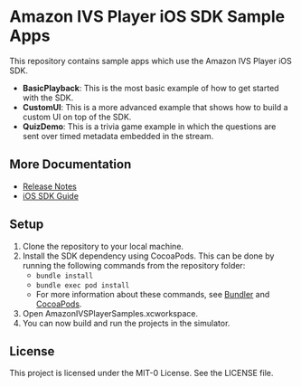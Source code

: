 # Amazon IVS Player iOS SDK Sample Apps

This repository contains sample apps which use the Amazon IVS Player iOS SDK.

+ **BasicPlayback**: This is the most basic example of how to get started with the SDK.
+ **CustomUI**: This is a more advanced example that shows how to build a custom UI on top of the SDK.
+ **QuizDemo**: This is a trivia game example in which the questions are sent over timed metadata embedded in the stream.

## More Documentation

+ [Release Notes](https://integ-docs-aws.amazon.com/ivs/latest/userguide/IVSPRN.html)
+ [iOS SDK Guide](https://integ-docs-aws.amazon.com/ivs/latest/userguide/SIPAG.html)

## Setup

1. Clone the repository to your local machine.
2. Install the SDK dependency using CocoaPods. This can be done by running the following commands from the repository folder:
   * `bundle install`
   * `bundle exec pod install`
   * For more information about these commands, see [Bundler](https://bundler.io/) and [CocoaPods](https://guides.cocoapods.org/using/getting-started.html).
3. Open AmazonIVSPlayerSamples.xcworkspace.
4. You can now build and run the projects in the simulator.

## License
This project is licensed under the MIT-0 License. See the LICENSE file.
